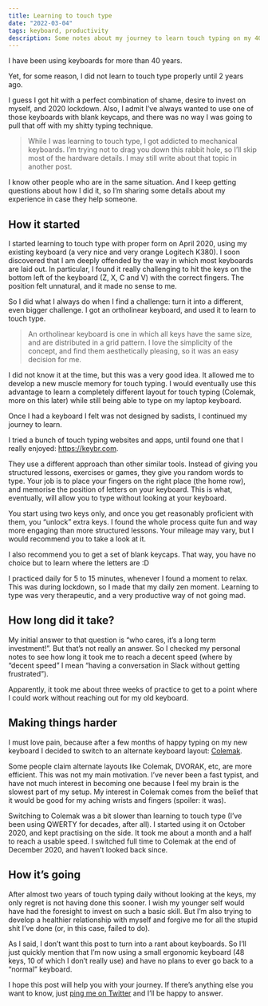 ```yaml
---
title: Learning to touch type
date: "2022-03-04"
tags: keyboard, productivity
description: Some notes about my journey to learn touch typing on my 40s.
---
```


I have been using keyboards for more than 40 years.

Yet, for some reason, I did not learn to touch type properly until 2 years ago.

I guess I got hit with a perfect combination of shame, desire to invest on myself, and 2020 lockdown. Also, I admit I’ve always wanted to use one of those keyboards with blank keycaps, and there was no way I was going to pull that off with my shitty typing technique.

> While I was learning to touch type, I got addicted to mechanical keyboards. I’m trying not to drag you down this rabbit hole, so I’ll skip most of the hardware details. I may still write about that topic in another post.

I know other people who are in the same situation. And I keep getting questions about how I did it, so I’m sharing some details about my experience in case they help someone.

## How it started

I started learning to touch type with proper form on April 2020, using my existing keyboard (a very nice and very orange Logitech K380). I soon discovered that I am deeply offended by the way in which most keyboards are laid out. In particular, I found it really challenging to hit the keys on the bottom left of the keyboard (Z, X, C and V) with the correct fingers. The position felt unnatural, and it made no sense to me.

So I did what I always do when I find a challenge: turn it into a different, even bigger challenge. I got an ortholinear keyboard, and used it to learn to touch type.

> An ortholinear keyboard is one in which all keys have the same size, and are distributed in a grid pattern. I love the simplicity of the concept, and find them aesthetically pleasing, so it was an easy decision for me.

I did not know it at the time, but this was a very good idea. It allowed me to develop a new muscle memory for touch typing. I would eventually use this advantage to learn a completely different layout for touch typing (Colemak, more on this later) while still being able to type on my laptop keyboard.

Once I had a keyboard I felt was not designed by sadists, I continued my journey to learn.

I tried a bunch of touch typing websites and apps, until found one that I really enjoyed: <https://keybr.com>.

They use a different approach than other similar tools. Instead of giving you structured lessons, exercises or games, they give you random words to type. Your job is to place your fingers on the right place (the home row), and memorise the position of letters on your keyboard. This is what, eventually, will allow you to type without looking at your keyboard.

You start using two keys only, and once you get reasonably proficient with them, you “unlock” extra keys. I found the whole process quite fun and way more engaging than more structured lessons. Your mileage may vary, but I would recommend you to take a look at it.

I also recommend you to get a set of blank keycaps. That way, you have no choice but to learn where the letters are :D

I practiced daily for 5 to 15 minutes, whenever I found a moment to relax. This was during lockdown, so I made that my daily zen moment. Learning to type was very therapeutic, and a very productive way of not going mad.

## How long did it take?

My initial answer to that question is “who cares, it’s a long term investment!”. But that’s not really an answer. So I checked my personal notes to see how long it took me to reach a decent speed (where by “decent speed” I mean “having a conversation in Slack without getting frustrated”).

Apparently, it took me about three weeks of practice to get to a point where I could work without reaching out for my old keyboard.

## Making things harder

I must love pain, because after a few months of happy typing on my new keyboard I decided to switch to an alternate keyboard layout: [Colemak](https://colemak.com).

Some people claim alternate layouts like Colemak, DVORAK, etc, are more efficient. This was not my main motivation. I’ve never been a fast typist, and have not much interest in becoming one because I feel my brain is the slowest part of my setup. My interest in Colemak comes from the belief that it would be good for my aching wrists and fingers (spoiler: it was).

Switching to Colemak was a bit slower than learning to touch type (I’ve been using QWERTY for decades, after all). I started using it on October 2020, and kept practising on the side. It took me about a month and a half to reach a usable speed. I switched full time to Colemak at the end of December 2020, and haven’t looked back since.

## How it’s going

After almost two years of touch typing daily without looking at the keys, my only regret is not having done this sooner. I wish my younger self would have had the foresight to invest on such a basic skill. But I’m also trying to develop a healthier relationship with myself and forgive me for all the stupid shit I’ve done (or, in this case, failed to do).

As I said, I don’t want this post to turn into a rant about keyboards. So I’ll just quickly mention that I’m now using a small ergonomic keyboard (48 keys, 10 of which I don’t really use) and have no plans to ever go back to a “normal” keyboard.

I hope this post will help you with your journey. If there’s anything else you want to know, just [ping me on Twitter](https://twitter.com/bomberstudios) and I’ll be happy to answer.
